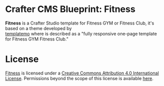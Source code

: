 # Crafter CMS Blueprint: Fitness

**Fitness** is a Crafter Studio template for Fitness GYM or Fitness Club, it's based on a theme developed by  
 [templatemo](http://www.templatemo.com/tm-487-fitness) where is described as a  "fully responsive one-page template for Fitness GYM Fitness Club."

# License
[Fitness](http://www.templatemo.com/tm-487-fitness) is licensed under a [Creative Commons Attribution 4.0 International License](http://creativecommons.org/licenses/by/4.0/). Permissions beyond the scope of this license is available [here](http://www.templatemo.com/contact).
